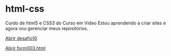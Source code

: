 # html-css
 Curdo de html5 e CSS3 do Curso em Vídeo
 Estou aprendendo a criar sites e agora vou gerenciar meus repositórios.

  <a href="https://luizcarlosfs.github.io/html3-css5/desafios/d10">Abrir desafio10</a>
  
  <p>
  <a href="https://luizcarlosfs.github.io/html3-css5/exercicios/ex025/form003.html">Abrir form003.html</a>

